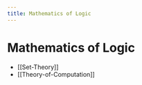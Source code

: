```yaml
---
title: Mathematics of Logic
---
```


# Mathematics of Logic

- [[Set-Theory]]
- [[Theory-of-Computation]]